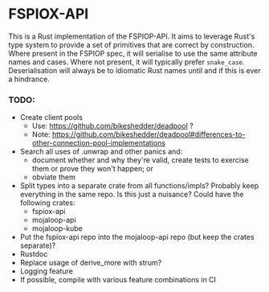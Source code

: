 # FSPIOX-API

This is a Rust implementation of the FSPIOP-API. It aims to leverage Rust's type system to provide
a set of primitives that are correct by construction. Where present in the FSPIOP spec, it will
serialise to use the same attribute names and cases. Where not present, it will typically prefer
`snake_case`. Deserialisation will always be to idiomatic Rust names until and if this is ever a
hindrance.

### TODO:
- Create client pools
  - Use: https://github.com/bikeshedder/deadpool ?
  - Note: https://github.com/bikeshedder/deadpool#differences-to-other-connection-pool-implementations
- Search all uses of .unwrap and other panics and:
  - document whether and why they're valid, create tests to exercise them or prove they won't
      happen; or
  - obviate them
- Split types into a separate crate from all functions/impls? Probably keep everything in the same
    repo. Is this just a nuisance? Could have the following crates:
    - fspiox-api
    - mojaloop-api
    - mojaloop-kube
- Put the fspiox-api repo into the mojaloop-api repo (but keep the crates separate)?
- Rustdoc
- Replace usage of derive_more with strum?
- Logging feature
- If possible, compile with various feature combinations in CI
